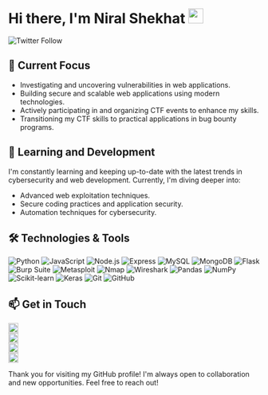 # Hi there, I'm Niral Shekhat <img src="https://media.giphy.com/media/hvRJCLFzcasrR4ia7z/giphy.gif" width="30px">


![Twitter Follow](https://img.shields.io/twitter/follow/niral_shekhat?style=social)


## 🔭 Current Focus
- Investigating and uncovering vulnerabilities in web applications.
- Building secure and scalable web applications using modern technologies.
- Actively participating in and organizing CTF events to enhance my skills.
- Transitioning my CTF skills to practical applications in bug bounty programs.

## 🌱 Learning and Development
I'm constantly learning and keeping up-to-date with the latest trends in cybersecurity and web development. Currently, I'm diving deeper into:
- Advanced web exploitation techniques.
- Secure coding practices and application security.
- Automation techniques for cybersecurity.

## 🛠️ Technologies & Tools
![Python](https://img.shields.io/badge/-Python-3776AB?style=flat&logo=python&logoColor=white)
![JavaScript](https://img.shields.io/badge/-JavaScript-F7DF1E?style=flat&logo=javascript&logoColor=black)
![Node.js](https://img.shields.io/badge/-Node.js-339933?style=flat&logo=node.js&logoColor=white)
![Express](https://img.shields.io/badge/-Express-000000?style=flat&logo=express&logoColor=white)
![MySQL](https://img.shields.io/badge/-MySQL-4479A1?style=flat&logo=mysql&logoColor=white)
![MongoDB](https://img.shields.io/badge/-MongoDB-47A248?style=flat&logo=mongodb&logoColor=white)
![Flask](https://img.shields.io/badge/-Flask-000000?style=flat&logo=flask&logoColor=white)
![Burp Suite](https://img.shields.io/badge/-Burp_Suite-FF6800?style=flat&logo=burp-suite&logoColor=white)
![Metasploit](https://img.shields.io/badge/-Metasploit-4A90E2?style=flat&logo=metasploit&logoColor=white)
![Nmap](https://img.shields.io/badge/-Nmap-4682B4?style=flat&logo=nmap&logoColor=white)
![Wireshark](https://img.shields.io/badge/-Wireshark-1679A7?style=flat&logo=wireshark&logoColor=white)
![Pandas](https://img.shields.io/badge/-Pandas-150458?style=flat&logo=pandas&logoColor=white)
![NumPy](https://img.shields.io/badge/-NumPy-013243?style=flat&logo=numpy&logoColor=white)
![Scikit-learn](https://img.shields.io/badge/-Scikit--learn-F7931E?style=flat&logo=scikit-learn&logoColor=white)
![Keras](https://img.shields.io/badge/-Keras-D00000?style=flat&logo=keras&logoColor=white)
![Git](https://img.shields.io/badge/-Git-F05032?style=flat&logo=git&logoColor=white)
![GitHub](https://img.shields.io/badge/-GitHub-181717?style=flat&logo=github&logoColor=white)


## 📫 Get in Touch
[<img src="https://img.shields.io/badge/Email-0078D4?style=flat&logo=gmail&logoColor=white" alt="Email" height="20">](mailto:shekhatniral18@example.com)\
[<img src="https://img.shields.io/badge/LinkedIn-0A66C2?style=flat&logo=linkedin&logoColor=white" alt="LinkedIn" height="20">](https://www.linkedin.com/in/niral-shekhat-45ab55244)\
[<img src="https://img.shields.io/badge/Twitter-1DA1F2?style=flat&logo=twitter&logoColor=white" alt="Twitter" height="20">](https://twitter.com/niral_shekhat)\
[<img src="https://img.shields.io/badge/Blog-FF5722?style=flat&logo=blogger&logoColor=white" alt="Blog" height="20">](https://medium.com/@shekhatniral18)

Thank you for visiting my GitHub profile! I'm always open to collaboration and new opportunities. Feel free to reach out!


<!--
**wizaard07/wizaard07** is a ✨ _special_ ✨ repository because its `README.md` (this file) appears on your GitHub profile.

Here are some ideas to get you started:

- 🔭 I’m currently working on ...
- 🌱 I’m currently learning ...
- 👯 I’m looking to collaborate on ...
- 🤔 I’m looking for help with ...
- 💬 Ask me about ...
- 📫 How to reach me: ...
- 😄 Pronouns: ...
- ⚡ Fun fact: ...
-->

